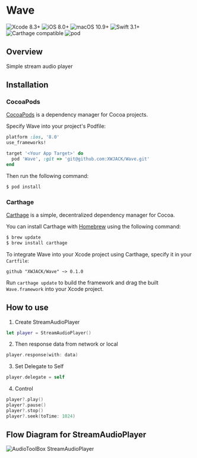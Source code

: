 # Wave

![Xcode 8.3+](https://img.shields.io/badge/Xcode-8.3%2B-blue.svg)
![iOS 8.0+](https://img.shields.io/badge/iOS-8.0%2B-blue.svg)
![macOS 10.9+](https://img.shields.io/badge/macOS-10.9%2B-blue.svg)
![Swift 3.1+](https://img.shields.io/badge/Swift-3.0%2B-orange.svg)
![Carthage compatible](https://img.shields.io/badge/Carthage-compatible-brightgreen.svg)
![pod](https://img.shields.io/badge/pod-v0.1.0-brightgreen.svg)

## Overview

Simple stream audio player

## Installation

### CocoaPods

[CocoaPods](https://cocoapods.org/) is a dependency manager for Cocoa projects.

Specify Wave into your project's Podfile:

```ruby
platform :ios, '8.0'
use_frameworks!

target '<Your App Target>' do
  pod 'Wave', :git => 'git@github.com:XWJACK/Wave.git'
end
```

Then run the following command:

```sh
$ pod install
```

### Carthage

[Carthage](https://github.com/Carthage/Carthage) is a simple, decentralized
dependency manager for Cocoa.

You can install Carthage with [Homebrew](http://brew.sh/) using the following command:

```bash
$ brew update
$ brew install carthage
```

To integrate Wave into your Xcode project using Carthage, specify it in your `Cartfile`:

```ogdl
github "XWJACK/Wave" ~> 0.1.0
```

Run `carthage update` to build the framework and drag the built `Wave.framework` into your Xcode project.

## How to use

1. Create StreamAudioPlayer

```swift
let player = StreamAudioPlayer()
```

2. Then response data from network or local

```swift
player.response(with: data)
```

3. Set Delegate to Self

```swift
player.delegate = self
```

4. Control

```swift
player?.play()
player?.pause()
player?.stop()
player?.seek(toTime: 1024)
```

## Flow Diagram for StreamAudioPlayer

![AudioToolBox StreamAudioPlayer](http://o9omj1fgd.bkt.clouddn.com/blog/Music/images/AudioToolBox_StreamAudioPlayer.png)

